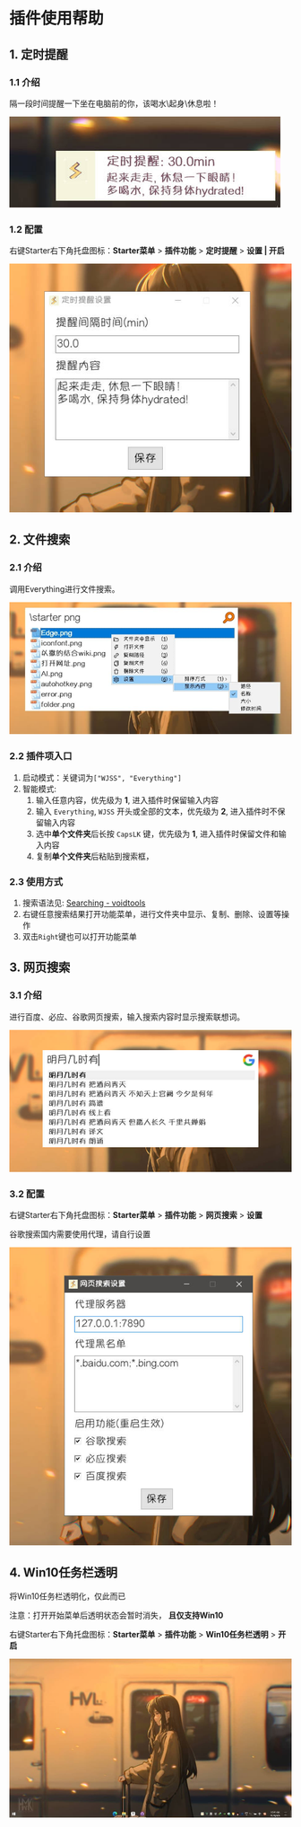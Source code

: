 # 插件使用帮助

## 1. 定时提醒

### 1.1 介绍

隔一段时间提醒一下坐在电脑前的你，该喝水\起身\休息啦！

![定时提醒:主界面](./screenshot/plugin_help_2.jpg)

### 1.2 配置

右键Starter右下角托盘图标：**Starter菜单** > **插件功能** > **定时提醒** > **设置 | 开启**  

![定时提醒:配置界面](./screenshot/plugin_help_1.jpg)



## 2. 文件搜索

### 2.1 介绍

调用Everything进行文件搜索。

![文件搜索:主界面](./screenshot/plugin_help_3.jpg)

### 2.2 插件项入口

1. 启动模式：关键词为`["WJSS", "Everything"]`
2. 智能模式:
   1. 输入任意内容，优先级为 **1**, 进入插件时保留输入内容
   2. 输入 `Everything`, `WJSS` 开头或全部的文本，优先级为 **2**, 进入插件时不保留输入内容
   3. 选中**单个文件夹**后长按 `CapsLK` 键，优先级为 **1**, 进入插件时保留文件和输入内容
   4. 复制**单个文件夹**后粘贴到搜索框，

### 2.3 使用方式

1. 搜索语法见: [Searching - voidtools](https://www.voidtools.com/zh-cn/support/everything/searching/)
2. 右键任意搜索结果打开功能菜单，进行文件夹中显示、复制、删除、设置等操作
3. 双击`Right`键也可以打开功能菜单



## 3. 网页搜索

### 3.1 介绍

进行百度、必应、谷歌网页搜索，输入搜索内容时显示搜索联想词。

![网页搜索:主界面](./screenshot/plugin_help_4.jpg)

### 3.2 配置

右键Starter右下角托盘图标：**Starter菜单** > **插件功能** > **网页搜索** > **设置**

谷歌搜索国内需要使用代理，请自行设置

![网页搜索:配置](./screenshot/plugin_help_5.jpg)



## 4. Win10任务栏透明

将Win10任务栏透明化，仅此而已

注意：打开开始菜单后透明状态会暂时消失， **且仅支持Win10**

右键Starter右下角托盘图标：**Starter菜单** > **插件功能** > **Win10任务栏透明** > **开启**

![网页搜索:主界面](./screenshot/plugin_help_6.jpg)


